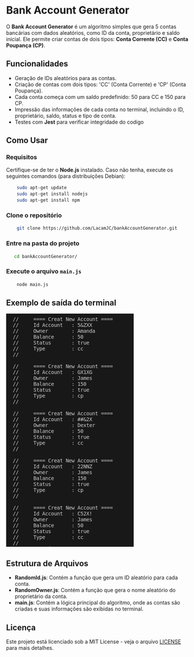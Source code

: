 
# Bank Account Generator

O **Bank Account Generator** é um algoritmo simples que gera 5 contas bancárias com dados aleatórios, como ID da conta, proprietário e saldo inicial. Ele permite criar contas de dois tipos: **Conta Corrente (CC)** e **Conta Poupança (CP)**.

## Funcionalidades

- Geração de IDs aleatórios para as contas.
- Criação de contas com dois tipos: 'CC' (Conta Corrente) e 'CP' (Conta Poupança).
- Cada conta começa com um saldo predefinido: 50 para CC e 150 para CP.
- Impressão das informações de cada conta no terminal, incluindo o ID, proprietário, saldo, status e tipo de conta.
- Testes com **Jest** para verificar integridade do codigo

## Como Usar

### Requisitos

Certifique-se de ter o **Node.js** instalado. Caso não tenha, execute os seguintes comandos (para distribuições Debian):

```bash
    sudo apt-get update
    sudo apt-get install nodejs
    sudo apt-get install npm
```

### Clone o repositório

```bash
    git clone https://github.com/LacamJC/bankAccountGenerator.git
```

### Entre na pasta do projeto

```bash
   cd bankAccountGenerator/
```

### Execute o arquivo `main.js`

```bash
    node main.js
```

## Exemplo de saída do terminal

![Print de um exemplo da saída do terminal após executar o main.js](screenshots/01.png)

## Estrutura de Arquivos

- **RandomId.js**: Contém a função que gera um ID aleatório para cada conta.
- **RandomOwner.js**: Contém a função que gera o nome aleatório do proprietário da conta.
- **main.js**: Contém a lógica principal do algoritmo, onde as contas são criadas e suas informações são exibidas no terminal.

## Licença

Este projeto está licenciado sob a MIT License - veja o arquivo [LICENSE](LICENSE) para mais detalhes.
